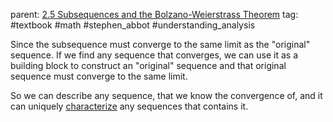 parent: [2.5 Subsequences and the Bolzano-Weierstrass Theorem](2.5%20Subsequences%20and%20the%20Bolzano-Weierstrass%20Theorem.md)
tag: #textbook #math #stephen_abbot #understanding_analysis

Since the subsequence must converge to the same limit as the "original" sequence. If we find any sequence that converges, we can use it as a building block to construct an "original" sequence and that original sequence must converge to the same limit. 

So we can describe any sequence, that we know the convergence of, and it can uniquely <u>characterize</u> any sequences that contains it.